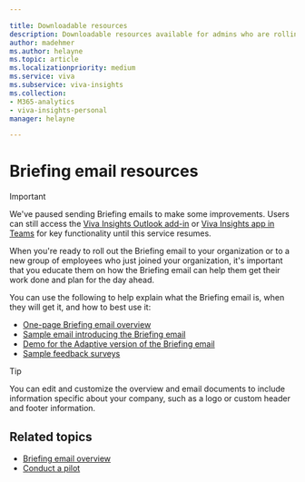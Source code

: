 ```yaml
---

title: Downloadable resources
description: Downloadable resources available for admins who are rolling out the Briefing email to new users
author: madehmer
ms.author: helayne
ms.topic: article
ms.localizationpriority: medium 
ms.service: viva 
ms.subservice: viva-insights 
ms.collection: 
- M365-analytics
- viva-insights-personal
manager: helayne

---
```

# Briefing email resources

>[!Important]
>We've paused sending Briefing emails to make some improvements. Users can still access the [Viva Insights Outlook add-in](../use/add-in.md) or [Viva Insights app in Teams](../teams/viva-teams-app.md) for key functionality until this service resumes.

When you're ready to roll out the Briefing email to your organization or to a new group of employees who just joined your organization, it's important that you educate them on how the Briefing email can help them get their work done and plan for the day ahead.

You can use the following to help explain what the Briefing email is, when they will get it, and how to best use it:

* [One-page Briefing email overview](https://download.microsoft.com/download/6/6/f/66fa5ad1-ee36-48f2-a01a-06fb918b278c/briefing-overview.docx)
* [Sample email introducing the Briefing email](https://download.microsoft.com/download/6/4/9/649c7338-4cfe-45fe-b9bd-34ba4e0fa249/email-to-introduce-briefing.docx)
* [Demo for the Adaptive version of the Briefing email](https://download.microsoft.com/download/0/7/6/07632f67-84cc-4cf3-aab1-2c70a48fdf19/briefing-demo.gif)
* [Sample feedback surveys](https://download.microsoft.com/download/a/9/f/a9fea3f4-77a9-4465-a6eb-c021087c3b7f/feedback-survey.docx)

 >[!Tip]
 >You can edit and customize the overview and email documents to include information specific about your company, such as a logo or custom header and footer information.

## Related topics

* [Briefing email overview](be-overview.md)
* [Conduct a pilot](be-pilot.md)
